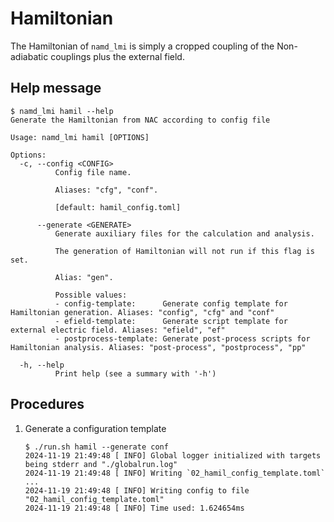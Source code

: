 # Hamiltonian

The Hamiltonian of `namd_lmi` is simply a cropped coupling of the Non-adiabatic
couplings plus the external field.

## Help message

```shell
$ namd_lmi hamil --help
Generate the Hamiltonian from NAC according to config file

Usage: namd_lmi hamil [OPTIONS]

Options:
  -c, --config <CONFIG>
          Config file name.

          Aliases: "cfg", "conf".

          [default: hamil_config.toml]

      --generate <GENERATE>
          Generate auxiliary files for the calculation and analysis.

          The generation of Hamiltonian will not run if this flag is set.

          Alias: "gen".

          Possible values:
          - config-template:      Generate config template for Hamiltonian generation. Aliases: "config", "cfg" and "conf"
          - efield-template:      Generate script template for external electric field. Aliases: "efield", "ef"
          - postprocess-template: Generate post-process scripts for Hamiltonian analysis. Aliases: "post-process", "postprocess", "pp"

  -h, --help
          Print help (see a summary with '-h')
```

## Procedures

1. Generate a configuration template

	```shell
    $ ./run.sh hamil --generate conf
    2024-11-19 21:49:48 [ INFO] Global logger initialized with targets being stderr and "./globalrun.log"
    2024-11-19 21:49:48 [ INFO] Writing `02_hamil_config_template.toml` ...
    2024-11-19 21:49:48 [ INFO] Writing config to file "02_hamil_config_template.toml"
    2024-11-19 21:49:48 [ INFO] Time used: 1.624654ms
	```
